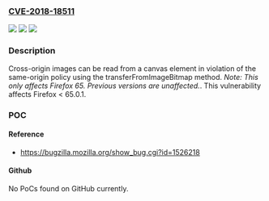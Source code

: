 ### [CVE-2018-18511](https://cve.mitre.org/cgi-bin/cvename.cgi?name=CVE-2018-18511)
![](https://img.shields.io/static/v1?label=Product&message=Firefox&color=blue)
![](https://img.shields.io/static/v1?label=Version&message=%3C%2065.0.1%20&color=brighgreen)
![](https://img.shields.io/static/v1?label=Vulnerability&message=Cross-origin%20theft%20of%20images%20with%20ImageBitmapRenderingContext&color=brighgreen)

### Description

Cross-origin images can be read from a canvas element in violation of the same-origin policy using the transferFromImageBitmap method. *Note: This only affects Firefox 65. Previous versions are unaffected.*. This vulnerability affects Firefox < 65.0.1.

### POC

#### Reference
- https://bugzilla.mozilla.org/show_bug.cgi?id=1526218

#### Github
No PoCs found on GitHub currently.

